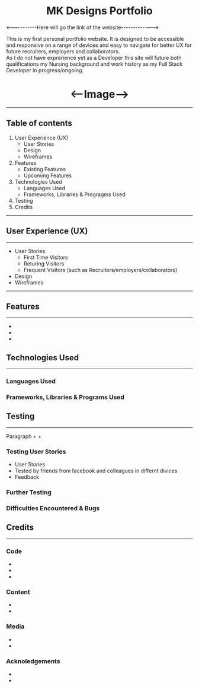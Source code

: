 <h1 align="center">MK Designs Portfolio</h1>

<----------Here will go the link of the website------------->

This is my first personal portfolio website. It is designed to be accessible and responsive on a range of 
devices and easy to navigate for better UX for future recruiters, employers and collaborators. <br>As I do not 
have exprerience yet as a Developer this site will future both qualifications my Nursing background and work 
history as my Full Stack Developer in progress/ongoing.

<h1 align="center"><--Image--></h1>

---

## Table of contents

1. User Experience (UX)
    + User Stories
    + Design
    + Wireframes
2. Features 
    + Existing Features
    + Upcoming Features
3. Technologies Used 
    + Languages Used
    + Frameworks, Libraries & Progragms Used
4. Testing 
5. Credits 
---
## User Experience (UX)
---
+ User Stories
    + First Time Visitors
    + Returing Visitors
    + Frequent Visitors (such as Recruiters/employers/collaborators)
+ Design
+ Wireframes
---
## Features
---
+ 
+ 
+ 

## Technologies Used 
---
### Languages Used

### Frameworks, Libraries & Programs Used

## Testing
---
Paragraph
+ 
+ 
### Testing User Stories
+ User Stories
+ Tested by friends from facebook and colleagues in differnt divices
+ Feedback

### Further Testing

### Difficulties Encountered & Bugs

## Credits
---
### Code
+ 
+ 
+ 

### Content 
+ 
+ 

### Media 
+ 
+ 

### Acknoledgements 
+ 
+ 


